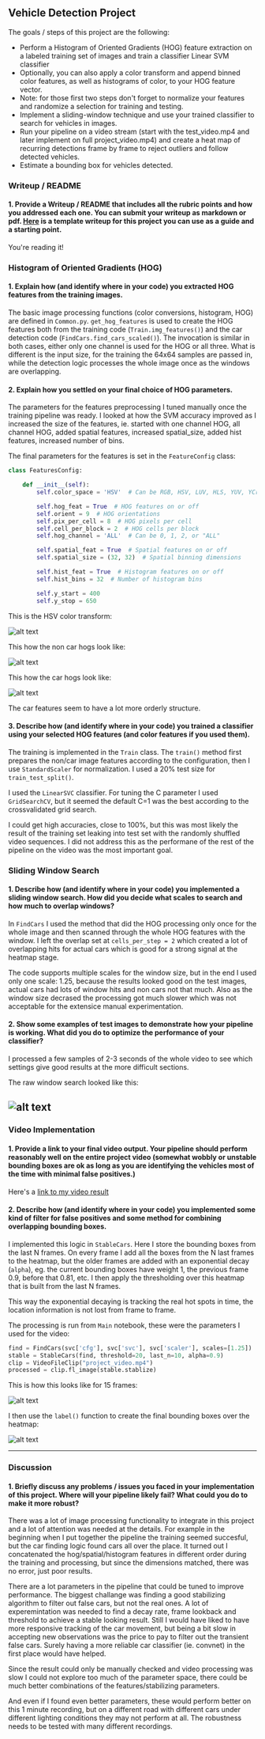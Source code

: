 ## Vehicle Detection Project

The goals / steps of this project are the following:

* Perform a Histogram of Oriented Gradients (HOG) feature extraction on a labeled training set of images and train a classifier Linear SVM classifier
* Optionally, you can also apply a color transform and append binned color features, as well as histograms of color, to your HOG feature vector. 
* Note: for those first two steps don't forget to normalize your features and randomize a selection for training and testing.
* Implement a sliding-window technique and use your trained classifier to search for vehicles in images.
* Run your pipeline on a video stream (start with the test_video.mp4 and later implement on full project_video.mp4) and create a heat map of recurring detections frame by frame to reject outliers and follow detected vehicles.
* Estimate a bounding box for vehicles detected.

[//]: # (Image References)
[hsv]: ./output_images/hsv.png
[hog_car]: ./output_images/hog_car.png
[hog_nocar]: ./output_images/hog_nocar.png
[image1]: ./output_images/windows.png
[image2]: ./output_images/heatmaps.png
[image3]: ./output_images/stable.png

### Writeup / README

#### 1. Provide a Writeup / README that includes all the rubric points and how you addressed each one.  You can submit your writeup as markdown or pdf.  [Here](https://github.com/udacity/CarND-Vehicle-Detection/blob/master/writeup_template.md) is a template writeup for this project you can use as a guide and a starting point.

You're reading it!

### Histogram of Oriented Gradients (HOG)

#### 1. Explain how (and identify where in your code) you extracted HOG features from the training images.


The basic image processing functions (color conversions, histogram, HOG) are defined in `Common.py`. `get_hog_features` is used to create the HOG features both from the training code (`Train.img_features()`) and the car detection code (`FindCars.find_cars_scaled()`). The invocation is similar in both cases, either only one channel is used for the HOG or all three. What is different is the input size, for the training the 64x64 samples are passed in, while the detection logic processes the whole image once as the windows are overlapping.


#### 2. Explain how you settled on your final choice of HOG parameters.

The parameters for the features preprocessing I tuned manually once the training pipeline was ready. I looked at how the SVM accuracy improved as I increased the size of the features, ie. started with one channel HOG, all channel HOG, added spatial features, increased spatial_size, added hist features, increased number of bins.

The final parameters for the features is set in the `FeatureConfig` class:

```python
class FeaturesConfig:

    def __init__(self):
        self.color_space = 'HSV'  # Can be RGB, HSV, LUV, HLS, YUV, YCrCb

        self.hog_feat = True  # HOG features on or off
        self.orient = 9  # HOG orientations
        self.pix_per_cell = 8  # HOG pixels per cell
        self.cell_per_block = 2  # HOG cells per block
        self.hog_channel = 'ALL'  # Can be 0, 1, 2, or "ALL"

        self.spatial_feat = True  # Spatial features on or off
        self.spatial_size = (32, 32)  # Spatial binning dimensions

        self.hist_feat = True  # Histogram features on or off
        self.hist_bins = 32  # Number of histogram bins

        self.y_start = 400
        self.y_stop = 650
```

This is the HSV color transform:

![alt text][hsv]

This how the non car hogs look like:

![alt text][hog_nocar]

This how the car hogs look like:

![alt text][hog_car]

The car features seem to have a lot more orderly structure.

#### 3. Describe how (and identify where in your code) you trained a classifier using your selected HOG features (and color features if you used them).

The training is implemented in the `Train` class. The `train()` method first prepares the non/car image features according to the configuration, then I use `StandardScaler` for normalization. I used a 20% test size for `train_test_split()`.

I used the `LinearSVC` classifier. For tuning the C parameter I used `GridSearchCV`, but it seemed the default C=1 was the best according to the crossvalidated grid search.

I could get high accuracies, close to 100%, but this was most likely the result of the training set leaking into test set with the randomly shuffled video sequences. I did not address this as the performane of the rest of the pipeline on the video was the most important goal.


### Sliding Window Search

#### 1. Describe how (and identify where in your code) you implemented a sliding window search.  How did you decide what scales to search and how much to overlap windows?

In `FindCars` I used the method that did the HOG processing only once for the whole image and then scanned through the whole HOG features with the window. I left the overlap set at `cells_per_step = 2` which created a lot of overlapping hits for actual cars which is good for a strong signal at the heatmap stage.

The code supports multiple scales for the window size, but in the end I used only one scale: 1.25, because the results looked good on the test images, actual cars had lots of window hits and non cars not that much. Also as the window size decrased the processing got much slower which was not acceptable for the extensice manual experimentation.

#### 2. Show some examples of test images to demonstrate how your pipeline is working.  What did you do to optimize the performance of your classifier?

I processed a few samples of 2-3 seconds of the whole video to see which settings give good results at the more difficult sections.

The raw window search looked like this:

![alt text][image1]
---

### Video Implementation

#### 1. Provide a link to your final video output.  Your pipeline should perform reasonably well on the entire project video (somewhat wobbly or unstable bounding boxes are ok as long as you are identifying the vehicles most of the time with minimal false positives.)

Here's a [link to my video result](./processed_video.mp4)


#### 2. Describe how (and identify where in your code) you implemented some kind of filter for false positives and some method for combining overlapping bounding boxes.


I implemented this logic in `StableCars`. Here I store the bounding boxes from the last N frames. On every frame I add all the boxes from the N last frames to the heatmap, but the older frames are added with an exponential decay (`alpha`), eg. the current bounding boxes have weight 1, the previous frame 0.9, before that 0.81, etc. I then apply the thresholding over this heatmap that is built from the last N frames.

This way the exponential decaying is tracking the real hot spots in time, the location information is not lost from frame to frame.

The processing is run from `Main` notebook, these were the parameters I used for the video:


```python
find = FindCars(svc['cfg'], svc['svc'], svc['scaler'], scales=[1.25])
stable = StableCars(find, threshold=20, last_n=10, alpha=0.9)
clip = VideoFileClip("project_video.mp4")
processed = clip.fl_image(stable.stablize)
```

This is how this looks like for 15 frames:

![alt text][image2]

I then use the `label()` function to create the final bounding boxes over the heatmap:

![alt text][image3]


---

### Discussion

#### 1. Briefly discuss any problems / issues you faced in your implementation of this project.  Where will your pipeline likely fail?  What could you do to make it more robust?

There was a lot of image processing functionality to integrate in this project and a lot of attention was needed at the details. For example in the beginning when I put together the pipeline the training seemed succesful, but the car finding logic found cars all over the place. It turned out I concatenated the hog/spatial/histogram features in different order during the training and processing, but since the dimensions matched, there was no error, just poor results.

There are a lot parameters in the pipeline that could be tuned to improve performance. The biggest challange was finding a good stabilizing algorithm to filter out false cars, but not the real ones. A lot of experemintation was needed to find a decay rate, frame lookback and threshold to achieve a stable looking result. Still I would have liked to have more responsive tracking of the car movement, but being a bit slow in accepting new observations was the price to pay to filter out the transient false cars. Surely having a more reliable car classifier (ie. convnet) in the first place would have helped.

Since the result could only be manually checked and video processing was slow I could not explore too much of the parameter space, there could be much better combinations of the features/stabilizing parameters.

And even if I found even better parameters, these would perform better on this 1 minute recording, but on a different road with different cars under different lighting conditions they may not perform at all. The robustness needs to be tested with many different recordings.


